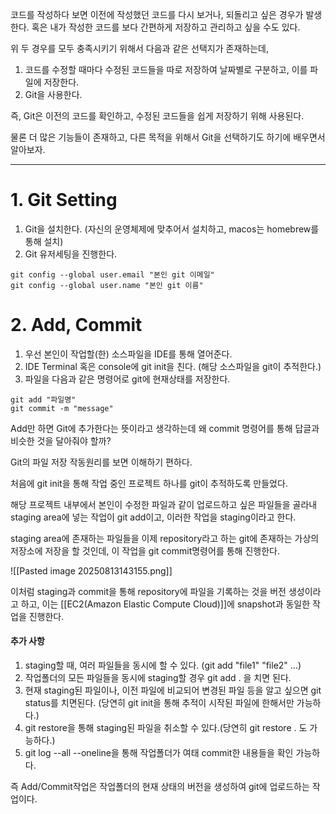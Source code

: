 코드를 작성하다 보면 이전에 작성했던 코드를 다시 보거나, 되돌리고 싶은 경우가 발생한다.
혹은 내가 작성한 코드를 보다 간편하게 저장하고 관리하고 싶을 수도 있다.

위 두 경우를 모두 충족시키기 위해서 다음과 같은 선택지가 존재하는데,

1. 코드를 수정할 때마다 수정된 코드들을 따로 저장하여 날짜별로 구분하고, 이를 파일에 저장한다.
2. Git을 사용한다.

즉, Git은 이전의 코드를 확인하고, 수정된 코드들을 쉽게 저장하기 위해 사용된다.

물론 더 많은 기능들이 존재하고, 다른 목적을 위해서 Git을 선택하기도 하기에 배우면서 알아보자.

---

# 1. Git Setting

1. Git을 설치한다. (자신의 운영체제에 맞추어서 설치하고, macos는 homebrew를 통해 설치)
2. Git 유저세팅을 진행한다.
```Git
git config --global user.email "본인 git 이메일"
git config --global user.name "본인 git 이름"
```

# 2. Add, Commit

1. 우선 본인이 작업할(한) 소스파일을 IDE를 통해 열어준다.
2. IDE Terminal 혹은 console에 git init을 친다. (해당 소스파일을 git이 추적한다.)
3. 파일을 다음과 같은 명령어로 git에 현재상태를 저장한다.
```git
git add "파일명"
git commit -m "message" 
```

Add만 하면 Git에 추가한다는 뜻이라고 생각하는데 왜 commit 명령어를 통해 답글과 비슷한 것을 달아줘야 할까?

Git의 파일 저장 작동원리를 보면 이해하기 편하다.

처음에 git init을 통해 작업 중인 프로젝트 하나를 git이 추적하도록 만들었다.

해당 프로젝트 내부에서 본인이 수정한 파일과 같이 업로드하고 싶은 파일들을 골라내 staging area에 넣는 작업이 git add이고, 이러한 작업을 staging이라고 한다.

staging area에 존재하는 파일들을 이제 repository라고 하는 git에 존재하는 가상의 저장소에 저장을 할 것인데, 이 작업을 git commit명령어를 통해 진행한다.

![[Pasted image 20250813143155.png]]

이처럼 staging과 commit을 통해 repository에 파일을 기록하는 것을 버전 생성이라고 하고, 이는 [[EC2(Amazon Elastic Compute Cloud)]]에 snapshot과 동일한 작업을 진행한다.

#### 추가 사항
1. staging할 때, 여러 파일들을 동시에 할 수 있다. (git add "file1" "file2" ...)
2. 작업폴더의 모든 파일들을 동시에 staging할 경우 git add . 을 치면 된다.
3. 현재 staging된 파일이나, 이전 파일에 비교되어 변경된 파일 등을 알고 싶으면 git status를 치면된다. (당연히 git init을 통해 추적이 시작된 파일에 한해서만 가능하다.)
4. git restore을 통해 staging된 파일을 취소할 수 있다.(당연히 git restore . 도 가능하다.)
5. git log --all --oneline을 통해 작업폴더가 여태 commit한 내용들을 확인 가능하다.

즉 Add/Commit작업은 작업폴더의 현재 상태의 버전을 생성하여 git에 업로드하는 작업이다.